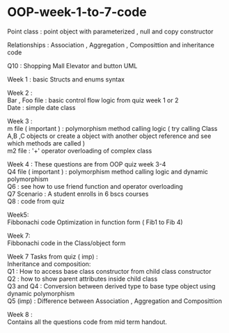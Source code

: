 ﻿# OOP-week-1-to-7-code
 
Point class : point object with parameterized , null and copy constructor 

Relationships : Association , Aggregation , Composittion and inheritance code <br />

Q10 : Shopping Mall Elevator and button UML
 
Week 1 : basic Structs and enums syntax


Week 2 : <br />
Bar , Foo file : basic control flow logic from quiz week 1 or 2 <br />
Date : simple date class

Week 3 :<br />
m file ( important ) : polymorphism method calling logic ( try calling Class A,B ,C objects or create a object with another object reference and see which methods are called ) <br />
m2 file : '+' operator overloading of complex class

Week 4 :
These questions are from OOP quiz week 3-4 <br />
Q4 file ( important ) : polymorphism method calling logic and dynamic polymorphism<br />
Q6 : see how to use friend function and operator overloading<br />
Q7 Scenario : A student enrolls in 6 bscs courses<br />
Q8 : code from quiz <br />

Week5: <br />
Fibbonachi code Optimization in function form ( Fib1 to Fib 4)

Week 7: <br />
Fibbonachi code in the Class/object form

Week 7 Tasks from quiz ( imp) : <br />
Inheritance and composition: <br />
Q1 : How to access base class constructor from child class constructor<br />
Q2 : how to show parent attributes inside child class<br />
Q3 and Q4 : Conversion between derived type to base type object using dynamic polymorphism<br />
Q5 (imp) : Difference between Association , Aggregation and Composittion<br />

Week 8 : <br />
Contains all the questions code from mid term handout.



  
 


